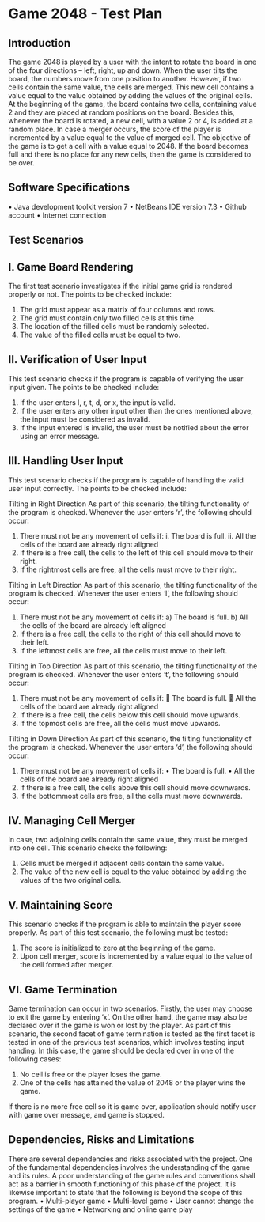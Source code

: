 
Game 2048 - Test Plan
=====================
Introduction
------------
The game 2048 is played by a user with the intent to rotate the board in one of the four directions – left, right, up and down.
When the user tilts the board, the numbers move from one position to another. However, if two cells contain the same value, 
the cells are merged. This new cell contains a value equal to the value obtained by adding the values of the original cells. 
At the beginning of the game, the board contains two cells, containing value 2 and they are placed at random positions on 
the board. Besides this, whenever the board is rotated, a new cell, with a value 2 or 4, is added at a random place. In case
a merger occurs, the score of the player is incremented by a value equal to the value of merged cell. The objective of 
the game is to get a cell with a value equal to 2048. If the board becomes full and there is no place for any new cells,
then the game is considered to be over.  

Software Specifications
------------------------
•	Java development toolkit version 7
•	NetBeans IDE version 7.3
•	Github account
•	Internet connection


Test Scenarios
--------------
I.	Game Board Rendering
-------------------------
The first test scenario investigates if the initial game grid is rendered properly or not. The points to be checked include:
1.	The grid must appear as a matrix of four columns and rows. 
2.	The grid must contain only two filled cells at this time. 
3.	The location of the filled cells must be randomly selected.
4.	The value of the filled cells must be equal to two.

II.	Verification of User Input
-------------------------------
This test scenario checks if the program is capable of verifying the user input given. The points to be checked include:
1.	If the user enters l, r, t, d, or x, the input is valid.
2.	If the user enters any other input other than the ones mentioned above, the input must be considered as invalid.
3.	If the input entered is invalid, the user must be notified about the error using an error message. 

III.	Handling User Input
-------------------------
This test scenario checks if the program is capable of handling the valid user input correctly. The points to be checked include:

Tilting in Right Direction
As part of this scenario, the tilting functionality of the program is checked. Whenever the user enters ‘r’, 
the following should occur:
1.	There must not be any movement of cells if:
i.	The board is full.
ii.	All the cells of the board are already right aligned
2.	If there is a free cell, the cells to the left of this cell should move to their right.
3.	If the rightmost cells are free, all the cells must move to their right.

Tilting in Left Direction
As part of this scenario, the tilting functionality of the program is checked. Whenever the user enters ‘l’, the following should occur:
1.	There must not be any movement of cells if:
a)	The board is full.
b)	All the cells of the board are already left aligned
2.	If there is a free cell, the cells to the right of this cell should move to their left.
3.	If the leftmost cells are free, all the cells must move to their left.

Tilting in Top Direction
As part of this scenario, the tilting functionality of the program is checked. Whenever the user enters ‘t’, the following should occur:
1.	There must not be any movement of cells if:
	The board is full.
	All the cells of the board are already right aligned
2.	If there is a free cell, the cells below this cell should move upwards.
3.	If the topmost cells are free, all the cells must move upwards.

Tilting in Down Direction
As part of this scenario, the tilting functionality of the program is checked. Whenever the user enters ‘d’, the following should occur:
1.	There must not be any movement of cells if:
•	The board is full.
•	All the cells of the board are already right aligned
2.	If there is a free cell, the cells above this cell should move downwards.
3.	If the bottommost cells are free, all the cells must move downwards.

IV.	Managing Cell Merger
------------------------
In case, two adjoining cells contain the same value, they must be merged into one cell. This scenario checks the following:
1.	Cells must be merged if adjacent cells contain the same value.
2.	The value of the new cell is equal to the value obtained by adding the values of the two original cells. 

V.	Maintaining Score
---------------------
This scenario checks if the program is able to maintain the player score properly. As part of this test scenario,
the following must be tested:
1.	The score is initialized to zero at the beginning of the game.
2.	Upon cell merger, score is incremented by a value equal to the value of the cell formed after merger. 

VI.	Game Termination
--------------------
Game termination can occur in two scenarios. Firstly, the user may choose to exit the game by entering ‘x’. 
On the other hand, the game may also be declared over if the game is won or lost by the player. As part of this scenario,
the second facet of game termination is tested as the first facet is tested in one of the previous test scenarios,
which involves testing input handing. In this case, the game should be declared over in one of the following cases:
1.	No cell is free or the player loses the game.
2.	One of the cells has attained the value of 2048 or the player wins the game. 

If there is no more free cell so it is game over, application should notify user with game over message, and game is stopped.

Dependencies, Risks and Limitations
--------------------------------------
There are several dependencies and risks associated with the project. One of the fundamental dependencies involves
the understanding of the game and its rules. A poor understanding of the game rules and conventions shall act as a barrier 
in smooth functioning of this phase of the project. 
It is likewise important to state that the following is beyond the scope of this program.
•	Multi-player game
•	Multi-level game
•	User cannot change the settings of the game
•	Networking and online game play 
